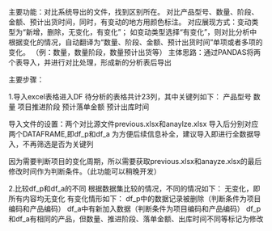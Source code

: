 主要功能：对比系统导出的文件，找到区别所在。
对比产品型号、数量、阶段、金额、预计出货时间，同时，有变动的地方用颜色标注。
对应展现方式：变动类型为“新增，删除，无变化，有变化”；
如变动类型选择“有变化”，则对比分析中根据变化的情况，自动翻译为“数量、阶段、金额、预计出货时间”单项或者多项的变化。
（例：数量，数量阶段，数量预计出货等）
主体思路：通过PANDAS将两个表导入，并进行对比处理，形成新的分析表后导出

主要步骤：

1.导入excel表格进入DF
待分析的表格共计23列，其中关键列如下：
产品型号
数量
项目推进阶段
预计落单金额
预计出库时间

导入文件的设置：两个对比源文件previous.xlsx和anaylze.xlsx
导入后分别对应两个DATAFRAME,即df_p和df_a
为方便后续信息补全，建议导入即进行全数据导入，不再筛选是否为关键列

因为需要判断项目的变化周期，所以需要获取previous.xlsx和anayze.xlsx的最后修改时间作为判断条件。（此功能可以稍晚开发）

2.比较df_p和df_a的不同
根据数据集比较的情况，不同的情况如下：
无变化，即所有内容均无变化
有变化情形如下：
df_p中的数据记录被删除（判断条件为项目编码和产品编码）
df_a中有新加入数据（判断条件为项目编码和产品编码）
df_p和df_a有相同的产品，但数量、推进阶段、落单金额、出库时间不同等标记为修改






